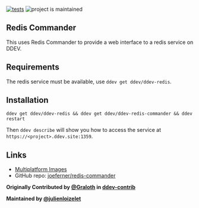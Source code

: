 [![tests](https://github.com/ddev/ddev-redis-commander/actions/workflows/tests.yml/badge.svg)](https://github.com/ddev/ddev-redis-commander/actions/workflows/tests.yml) ![project is maintained](https://img.shields.io/maintenance/yes/2024.svg)

## Redis Commander

This uses Redis Commander to provide a web interface to a redis service on DDEV.

## Requirements

The redis service must be available, use `ddev get ddev/ddev-redis`.

## Installation

`ddev get ddev/ddev-redis && ddev get ddev/ddev-redis-commander && ddev restart`

Then `ddev describe` will show you how to access the service at `https://<project>.ddev.site:1359`.

## Links

* [Multiplatform Images](https://github.com/joeferner/redis-commander/pkgs/container/redis-commander)
* GitHub repo: [joeferner/redis-commander](https://github.com/joeferner/redis-commander)

**Originally Contributed by [@Graloth](https://github.com/Graloth) in [ddev-contrib](https://github.com/ddev/ddev-contrib/tree/master/docker-compose-services/redis-commander)**

**Maintained by [@julienloizelet](https://github.com/julienloizelet)**
